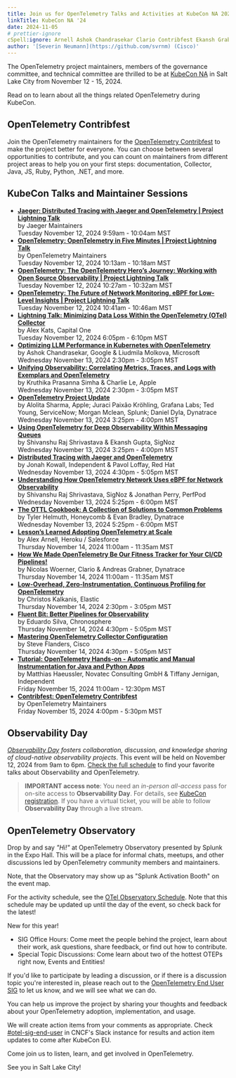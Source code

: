 ```yaml
---
title: Join us for OpenTelemetry Talks and Activities at KubeCon NA 2024
linkTitle: KubeCon NA '24
date: 2024-11-05
# prettier-ignore
cSpell:ignore: Arnell Ashok Chandrasekar Clario Contribfest Ekansh Grabner Haeussler Helmuth Jernigan Kalkanis Kats Kowall Kruthika Liudmila Mclean Molkova Novatec OTTL Prasanna Shivanshu Shrivastava simha Woerner
author: '[Severin Neumann](https://github.com/svrnm) (Cisco)'
---
```


The OpenTelemetry project maintainers, members of the governance committee, and
technical committee are thrilled to be at [KubeCon NA][] in Salt Lake City from November
12 - 15, 2024.

Read on to learn about all the things related OpenTelemetry during KubeCon.

## OpenTelemetry Contribfest

Join the OpenTelemetry maintainers for the
[OpenTelemetry Contribfest](https://sched.co/1hoyF) to make the project better
for everyone. You can choose between several opportunities to contribute, and
you can count on maintainers from different project areas to help you on your
first steps: documentation, Collector, Java, JS, Ruby, Python, .NET, and more.

## KubeCon Talks and Maintainer Sessions

- **[Jaeger: Distributed Tracing with Jaeger and OpenTelemetry | Project Lightning Talk](https://sched.co/1iW8S)**<br>
  by Jaeger Maintainers<br> Tuesday November 12, 2024 9:59am - 10:04am MST
- **[OpenTelemetry: OpenTelemetry in Five Minutes | Project Lightning Talk](https://sched.co/1iW8Y)**<br>
  by OpenTelemetry Maintainers<br> Tuesday November 12, 2024 10:13am - 10:18am
  MST
- **[OpenTelemetry: The OpenTelemetry Hero’s Journey: Working with Open Source Observability | Project Lightning Talk](https://sched.co/1iW8e)**<br>
  Tuesday November 12, 2024 10:27am - 10:32am MST
- **[OpenTelemetry: The Future of Network Monitoring, eBPF for Low-Level Insights | Project Lightning Talk](https://sched.co/1iW8k)**<br>
  Tuesday November 12, 2024 10:41am - 10:46am MST
- **[Lightning Talk: Minimizing Data Loss Within the OpenTelemetry (OTel) Collector](https://sched.co/1i7kC)**<br>
  by Alex Kats, Capital One<br> Tuesday November 12, 2024 6:05pm - 6:10pm MST
- **[Optimizing LLM Performance in Kubernetes with OpenTelemetry](https://sched.co/1i7lA)**<br>
  by Ashok Chandrasekar, Google & Liudmila Molkova, Microsoft<br> Wednesday
  November 13, 2024 2:30pm - 3:05pm MST
- **[Unifying Observability: Correlating Metrics, Traces, and Logs with Exemplars and OpenTelemetry](https://sched.co/1i7lJ)**<br>
  by Kruthika Prasanna Simha & Charlie Le, Apple<br> Wednesday November 13, 2024
  2:30pm - 3:05pm MST
- **[OpenTelemetry Project Update](https://sched.co/1hovy)**<br> by Alolita
  Sharma, Apple; Juraci Paixão Kröhling, Grafana Labs; Ted Young, ServiceNow;
  Morgan Mclean, Splunk; Daniel Dyla, Dynatrace<br> Wednesday November 13, 2024
  3:25pm - 4:00pm MST
- **[Using OpenTelemetry for Deep Observability Within Messaging Queues](https://sched.co/1i7li)**<br>
  by Shivanshu Raj Shrivastava & Ekansh Gupta, SigNoz<br> Wednesday November 13,
  2024 3:25pm - 4:00pm MST
- **[Distributed Tracing with Jaeger and OpenTelemetry](https://sched.co/1hoyb)**<br>
  by Jonah Kowall, Independent & Pavol Loffay, Red Hat<br> Wednesday November
  13, 2024 4:30pm - 5:05pm MST
- **[Understanding How OpenTelemetry Network Uses eBPF for Network Observability](https://sched.co/1how7)**<br>
  by Shivanshu Raj Shrivastava, SigNoz & Jonathan Perry, PerfPod<br> Wednesday
  November 13, 2024 5:25pm - 6:00pm MST
- **[The OTTL Cookbook: A Collection of Solutions to Common Problems](https://sched.co/1i7mZ)**<br>
  by Tyler Helmuth, Honeycomb & Evan Bradley, Dynatrace<br> Wednesday November
  13, 2024 5:25pm - 6:00pm MST
- **[Lesson’s Learned Adopting OpenTelemetry at Scale](https://sched.co/1i7nC)**<br>
  by Alex Arnell, Heroku / Salesforce<br> Thursday November 14, 2024 11:00am -
  11:35am MST
- **[How We Made OpenTelemetry Be Our Fitness Tracker for Your CI/CD Pipelines!](https://sched.co/1i7nM)**<br>
  by Nicolas Woerner, Clario & Andreas Grabner, Dynatrace<br> Thursday November
  14, 2024 11:00am - 11:35am MST
- **[Low-Overhead, Zero-Instrumentation, Continuous Profiling for OpenTelemetry](https://sched.co/1i7nz)**<br>
  by Christos Kalkanis, Elastic<br> Thursday November 14, 2024 2:30pm - 3:05pm
  MST
- **[Fluent Bit: Better Pipelines for Observability](https://sched.co/1hoxB)**<br>
  by Eduardo Silva, Chronosphere<br> Thursday November 14, 2024 4:30pm - 5:05pm
  MST
- **[Mastering OpenTelemetry Collector Configuration](https://sched.co/1i7ot)**<br>
  by Steve Flanders, Cisco<br> Thursday November 14, 2024 4:30pm - 5:05pm MST
- **[Tutorial: OpenTelemetry Hands-on - Automatic and Manual Instrumentation for Java and Python Apps](https://sched.co/1i7pd)**<br>
  by Matthias Haeussler, Novatec Consulting GmbH & Tiffany Jernigan,
  Independent<br> Friday November 15, 2024 11:00am - 12:30pm MST
- **[Contribfest: OpenTelemetry Contribfest](https://sched.co/1hoyF)**<br> by
  OpenTelemetry Maintainers<br> Friday November 15, 2024 4:00pm - 5:30pm MST

## Observability Day

_[Observability Day][] fosters collaboration, discussion, and knowledge sharing of
cloud-native observability projects_. This event will be held on November 12, 2024
from 9am to 6pm. [Check the full schedule](https://colocatedeventsna2024.sched.com/overview/type/Observability+Day)
to find your favorite talks about Observability and OpenTelemetry.

> <i class="far fa-exclamation-triangle"></i> **IMPORTANT access note**: You
> need an _in-person all-access_ pass for on-site access to **Observability
> Day**. For details, see [KubeCon registration][]. If you have a virtual ticket,
> you will be able to follow **Observability Day** through a live stream.

## OpenTelemetry Observatory

Drop by and say _"Hi!"_ at OpenTelemetry Observatory presented by Splunk in the
Expo Hall. This will be a place for informal chats, meetups, and other
discussions led by OpenTelemetry community members and maintainers.

Note, that the Observatory may show up as "Splunk Activation Booth" on the event
map.

For the activity schedule, see the
[OTel Observatory Schedule](https://docs.google.com/spreadsheets/d/1E23Dkz1B2us71BtlQq8oG4o_QFsTeLPeh-X2uVnlubg/edit?usp=sharing).
Note that this schedule may be updated up until the day of the event, so check
back for the latest!

New for this year!

- SIG Office Hours: Come meet the people behind the project, learn about their
  work, ask questions, share feedback, or find out how to contribute.
- Special Topic Discussions: Come learn about two of the hottest OTEPs right
  now, Events and Entities!

If you'd like to participate by leading a discussion, or if there is a
discussion topic you're interested in, please reach out to the
[OpenTelemetry End User SIG](https://cloud-native.slack.com/archives/C01RT3MSWGZ)
to let us know, and we will see what we can do.

You can help us improve the project by sharing your thoughts and feedback about
your OpenTelemetry adoption, implementation, and usage.

We will create action items from your comments as appropriate. Check
[#otel-sig-end-user][] in CNCF's Slack instance for results and action item
updates to come after KubeCon EU.

Come join us to listen, learn, and get involved in OpenTelemetry.

See you in Salt Lake City!

[kubecon na]:
  https://events.linuxfoundation.org/kubecon-cloudnativecon-north-america/
[Observability Day]:
  https://events.linuxfoundation.org/kubecon-cloudnativecon-north-america/co-located-events/observability-day/
[kubecon registration]:
  https://events.linuxfoundation.org/kubecon-cloudnativecon-north-america/register/
[#otel-sig-end-user]: https://cloud-native.slack.com/archives/C01RT3MSWGZ
